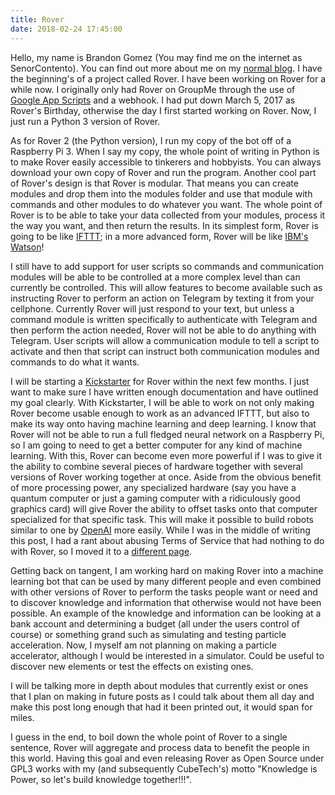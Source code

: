 ```yaml
---
title: Rover
date: 2018-02-24 17:45:00
---
```

[blog]: https://senorcontento.com/
[gas-gist]: https://gist.github.com/bgbrandongomez/cdfced9bcfce4d8bfce43f9f9e76a31a
[ifttt]: https://ifttt.com/
[watson]: https://en.wikipedia.org/wiki/Watson_(computer)
[kickstarter]: https://www.kickstarter.com/profile/senorcontento
[dota-2-bot]: https://blog.openai.com/dota-2/
[rant]: /postdata/2018-02-24-Rover/2018-02-24-IBM-Rant

Hello, my name is Brandon Gomez (You may find me on the internet as SenorContento). You can find out more about me on my [normal blog][blog]. I have the beginning's of a project called Rover. I have been working on Rover for a while now. I originally only had Rover on GroupMe through the use of [Google App Scripts][gas-gist] and a webhook. I had put down March 5, 2017 as Rover's Birthday, otherwise the day I first started working on Rover. Now, I just run a Python 3 version of Rover.

As for Rover 2 (the Python version), I run my copy of the bot off of a Raspberry Pi 3. When I say my copy, the whole point of writing in Python is to make Rover easily accessible to tinkerers and hobbyists. You can always download your own copy of Rover and run the program. Another cool part of Rover's design is that Rover is modular. That means you can create modules and drop them into the modules folder and use that module with commands and other modules to do whatever you want. The whole point of Rover is to be able to take your data collected from your modules, process it the way you want, and then return the results. In its simplest form, Rover is going to be like [IFTTT][ifttt]; in a more advanced form, Rover will be like [IBM's Watson][watson]!

I still have to add support for user scripts so commands and communication modules will be able to be controlled at a more complex level than can currently be controlled. This will allow features to become available such as instructing Rover to perform an action on Telegram by texting it from your cellphone. Currently Rover will just respond to your text, but unless a command module is written specifically to authenticate with Telegram and then perform the action needed, Rover will not be able to do anything with Telegram. User scripts will allow a communication module to tell a script to activate and then that script can instruct both communication modules and commands to do what it wants.

I will be starting a [Kickstarter][kickstarter] for Rover within the next few months. I just want to make sure I have written enough documentation and have outlined my goal clearly. With Kickstarter, I will be able to work on not only making Rover become usable enough to work as an advanced IFTTT, but also to make its way onto having machine learning and deep learning. I know that Rover will not be able to run a full fledged neural network on a Raspberry Pi, so I am going to need to get a better computer for any kind of machine learning. With this, Rover can become even more powerful if I was to give it the ability to combine several pieces of hardware together with several versions of Rover working together at once. Aside from the obvious benefit of more processing power, any specialized hardware (say you have a quantum computer or just a gaming computer with a ridiculously good graphics card) will give Rover the ability to offset tasks onto that computer specialized for that specific task. This will make it possible to build robots similar to one by [OpenAI][dota-2-bot] more easily. While I was in the middle of writing this post, I had a rant about abusing Terms of Service that had nothing to do with Rover, so I moved it to a [different page][rant].

Getting back on tangent, I am working hard on making Rover into a machine learning bot that can be used by many different people and even combined with other versions of Rover to perform the tasks people want or need and to discover knowledge and information that otherwise would not have been possible. An example of the knowledge and information can be looking at a bank account and determining a budget (all under the users control of course) or something grand such as simulating and testing particle acceleration. Now, I myself am not planning on making a particle accelerator, although I would be interested in a simulator. Could be useful to discover new elements or test the effects on existing ones.

I will be talking more in depth about modules that currently exist or ones that I plan on making in future posts as I could talk about them all day and make this post long enough that had it been printed out, it would span for miles.

I guess in the end, to boil down the whole point of Rover to a single sentence, Rover will aggregate and process data to benefit the people in this world. Having this goal and even releasing Rover as Open Source under GPL3 works with my (and subsequently CubeTech's) motto "Knowledge is Power, so let's build knowledge together!!!".
